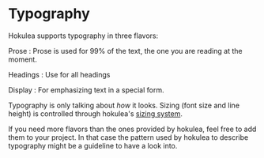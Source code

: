 # Typography

Hokulea supports typography in three flavors:

Prose
: Prose is used for 99% of the text, the one you are reading at the moment.

Headings
: Use for all headings

Display
: For emphasizing text in a special form.

Typography is only talking about _how_ it looks. Sizing (font size and line
height) is controlled through hokulea's [sizing system](./sizing.md).

If you need more flavors than the ones provided by hokulea, feel free to add them to
your project. In that case the pattern used by hokulea to describe typography
might be a guideline to have a look into.
